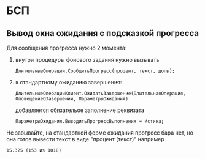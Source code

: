 # БСП
## Вывод окна ожидания с подсказкой прогресса
Для сообщения прогресса нужно 2 момента:
1. внутри процедуры фонового задания нужно вызывать
    ``` 1c
    ДлительныеОперации.СообщитьПрогресс(процент, текст, допы);
    ```
1. к стандартному ожиданию завершения:
    ``` 1c
	ДлительныеОперацииКлиент.ОжидатьЗавершение(ДлительнаяОперация, ОповещениеОЗавершении, ПараметрыОжидания)
    ```
    добавляется обязательое заполнение реквизата 

    ``` 1c
	ПараметрыОжидания.ВыводитьПрогрессВыполнения = Истина;
    ```

Не забывайте, на стандартной форме ожидания прогресс бара нет, но она готов вывести текст в виде "процент (текст)" например 
```
15.325 (153 из 1018)
```